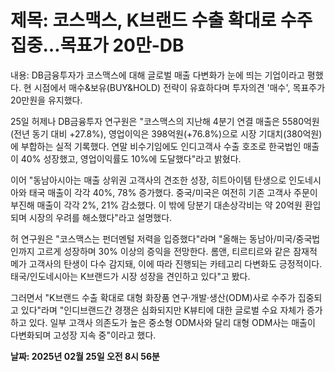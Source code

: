 # **제목: 코스맥스, K브랜드 수출 확대로 수주 집중…목표가 20만-DB**

  내용: DB금융투자가 코스맥스에 대해 글로벌 매출 다변화가 눈에 띄는 기업이라고 평했다. 현 시점에서 매수&보유(BUY&HOLD) 전략이 유효하다며 투자의견 '매수', 목표주가 20만원을 유지했다.

25일 허제나 DB금융투자 연구원은 "코스맥스의 지난해 4분기 연결 매출은 5580억원(전년 동기 대비 +27.8%), 영업이익은 398억원(+76.8%)으로 시장 기대치(380억원)에 부합하는 실적 기록했다. 연말 비수기임에도 인디고객사 수출 호조로 한국법인 매출이 40% 성장했고, 영업이익률도 10%에 도달했다"라고 밝혔다.

이어 "동남아시아는 매출 상위권 고객사의 견조한 성장, 히트아이템 탄생으로 인도네시아와 태국 매출이 각각 40%, 78% 증가했다. 중국/미국은 여전히 기존 고객사 주문이 부진해 매출이 각각 2%, 21% 감소했다. 이 밖에 당분기 대손상각비는 약 20억원 환입되며 시장의 우려를 해소했다"라고 설명했다.

허 연구원은 "코스맥스는 펀더멘털 저력을 입증했다"라며 "올해는 동남아/미국/중국법인까지 고르게 성장하며 30% 이상의 증익을 전망한다. 롬앤, 티르티르와 같은 잠재적 메가 고객사의 탄생이 다수 감지돼, 이에 따라 진행되는 카테고리 다변화도 긍정적이다. 태국/인도네시아는 K브랜드가 시장 성장을 견인하고 있다"고 봤다. 

그러면서 "K브랜드 수출 확대로 대형 화장품 연구·개발·생산(ODM)사로 수주가 집중되고 있다"라며 "인디브랜드간 경쟁은 심화되지만 K뷰티에 대한 글로벌 수요 자체가 증가하고 있다. 일부 고객사 의존도가 높은 중소형 ODM사와 달리 대형 ODM사는 매출이 다변화되며 고성장 지속 중"이라고 했다.

  **날짜: 2025년 02월 25일 오전 8시 56분**